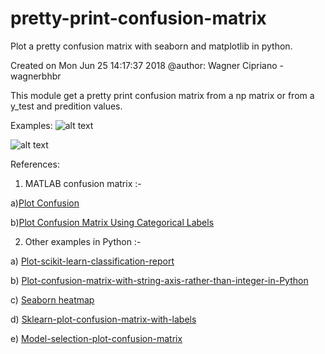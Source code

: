 # pretty-print-confusion-matrix
Plot a pretty confusion matrix with seaborn and matplotlib in python.

Created on Mon Jun 25 14:17:37 2018
@author: Wagner Cipriano - wagnerbhbr


This module get a pretty print confusion matrix from a np matrix or from a y_test and predition values.

Examples:
![alt text](https://raw.githubusercontent.com/wcipriano/pretty-print-confusion-matrix/master/Screenshots/conf_matrix_default_1.png)

![alt text](https://raw.githubusercontent.com/wcipriano/pretty-print-confusion-matrix/master/Screenshots/conf_matrix_default_3.png)




References:
1. MATLAB confusion matrix :-

  a)[Plot Confusion](https://www.mathworks.com/help/nnet/ref/plotconfusion.html)
   
  b)[Plot Confusion Matrix Using Categorical Labels](https://www.mathworks.com/help/examples/nnet/win64/PlotConfusionMatrixUsingCategoricalLabelsExample_02.png)




2. Other examples in Python :-

  a) [Plot-scikit-learn-classification-report](https://stackoverflow.com/questions/28200786/how-to-plot-scikit-learn-classification-report)
  
  b) [Plot-confusion-matrix-with-string-axis-rather-than-integer-in-Python](https://stackoverflow.com/questions/5821125/how-to-plot-confusion-matrix-with-string-axis-rather-than-integer-in-python)
  
  c) [Seaborn heatmap](https://www.programcreek.com/python/example/96197/seaborn.heatmap)
  
  d) [Sklearn-plot-confusion-matrix-with-labels](https://stackoverflow.com/questions/19233771/sklearn-plot-confusion-matrix-with-labels/31720054)

  e) [Model-selection-plot-confusion-matrix](http://scikit-learn.org/stable/auto_examples/model_selection/plot_confusion_matrix.html#sphx-glr-auto-examples-model-selection-plot-confusion-matrix-py)
